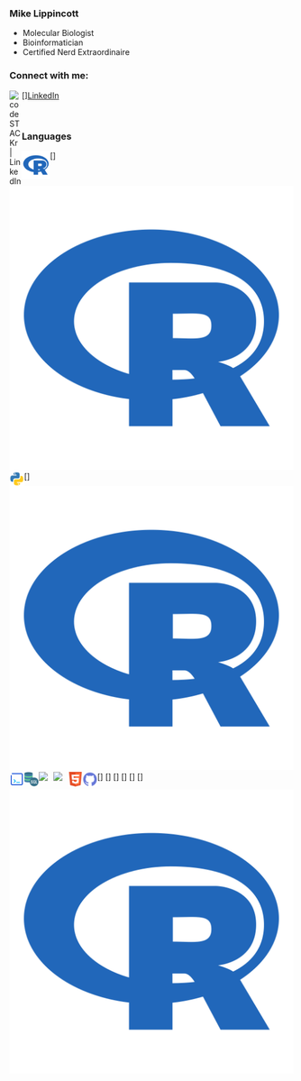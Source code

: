 ### Mike Lippincott
- Molecular Biologist
- Bioinformatician
- Certified Nerd Extraordinaire

### Connect with me:

[<img align="left" alt="codeSTACKr | LinkedIn" width="22px" src="https://cdn.jsdelivr.net/npm/simple-icons@v3/icons/linkedin.svg"/>][LinkedIn](https://www.linkedin.com/in/mlippincott/)


<br />

### Languages

[<img align="left" width="50px" src="images/R.png" />] ![](images/R.png)
[<img align="left" width="26px" src="images/python.svg" />] ![](images/R.png)
[<img align="left" width="26px" src="images/Bash.png" />]
[<img align="left" width="26px" src="images/SQL.png" />]
[<img align="left" width="26px" src="Excel.png" />]
[<img align="left" width="26px" src="https://upload.wikimedia.org/wikipedia/commons/thumb/5/55/FIJI_%28software%29_Logo.svg/1200px-FIJI_%28software%29_Logo.svg.png" />]
[<img align="left"  width="26px" src="images/HTML.png" />]
[<img align="left" width="26px" src="images/github.svg" />]

![](images/R.png)

<br />
<br />
<br />
<br />
